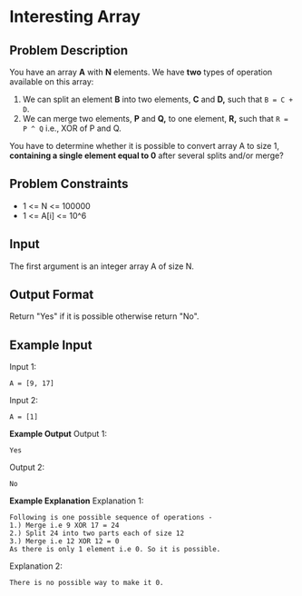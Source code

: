 # Interesting Array

## Problem Description

You have an array **A** with **N** elements. We have **two** types of operation available on this array:
1. We can split an element **B** into two elements, **C** and **D,** such that `B = C + D`.
2. We can merge two elements, **P** and **Q,** to one element, **R,** such that `R = P ^ Q` i.e., XOR of P and Q.

You have to determine whether it is possible to convert array A to size 1, **containing a single element equal to 0** after several splits and/or merge?

## Problem Constraints
- 1 <= N <= 100000
- 1 <= A[i] <= 10^6

## Input 
The first argument is an integer array A of size N.

## Output Format
Return "Yes" if it is possible otherwise return "No".

## Example Input

Input 1:

```
A = [9, 17]
```

Input 2:
```
A = [1]
```

**Example Output**
Output 1:
```
Yes
```
Output 2:
```
No
```

**Example Explanation**
Explanation 1:
```
Following is one possible sequence of operations -  
1.) Merge i.e 9 XOR 17 = 24  
2.) Split 24 into two parts each of size 12  
3.) Merge i.e 12 XOR 12 = 0  
As there is only 1 element i.e 0. So it is possible.
```
Explanation 2:
```
There is no possible way to make it 0.
```
```